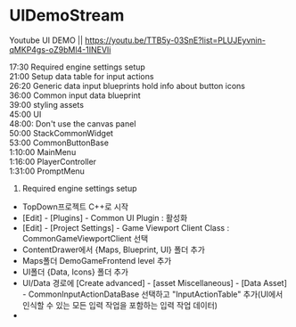 # UIDemoStream
Youtube UI DEMO || https://youtu.be/TTB5y-03SnE?list=PLUJEyvnin-qMKP4gs-oZ9bMl4-1INEVIi 

17:30 Required engine settings setup <br/>
21:00 Setup data table for input actions <br/>
26:20 Generic data input blueprints hold info about button icons <br/>
36:00 Common input data blueprint <br/>
39:00 styling assets <br/>
45:00 UI <br/>
48:00: Don't use the canvas panel <br/>
50:00 StackCommonWidget <br/>
53:00 CommonButtonBase <br/>
1:10:00 MainMenu <br/>
1:16:00 PlayerController <br/>
1:31:00 PromptMenu <br/>


1. Required engine settings setup <br/>
  * TopDown프로젝트 C++로 시작
  * [Edit] - [Plugins] - Common UI Plugin : 활성화
  * [Edit] - [Project Settings] - Game Viewport Client Class : CommonGameViewportClient 선택
  * ContentDrawer에서 {Maps, Blueprint, UI} 폴더 추가
  * Maps폴더 DemoGameFrontend level 추가
  * UI폴더 {Data, Icons} 폴더 추가
  * UI/Data 경로에 [Create advanced] - [asset Miscellaneous] - [Data Asset] - CommonInputActionDataBase 선택하고 "InputActionTable" 추가(UI에서 인식할 수 있는 모든 입력 작업을 포함하는 입력 작업 데이터)
  * 
